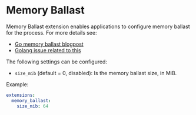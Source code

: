 # Memory Ballast

Memory Ballast extension enables applications to configure memory ballast for the process. For more details see:
- [Go memory ballast blogpost](https://blog.twitch.tv/go-memory-ballast-how-i-learnt-to-stop-worrying-and-love-the-heap-26c2462549a2)
- [Golang issue related to this](https://github.com/golang/go/issues/23044)

The following settings can be configured:

- `size_mib` (default = 0, disabled): Is the memory ballast size, in MiB.

Example:

```yaml
extensions:
  memory_ballast:
    size_mib: 64
```
